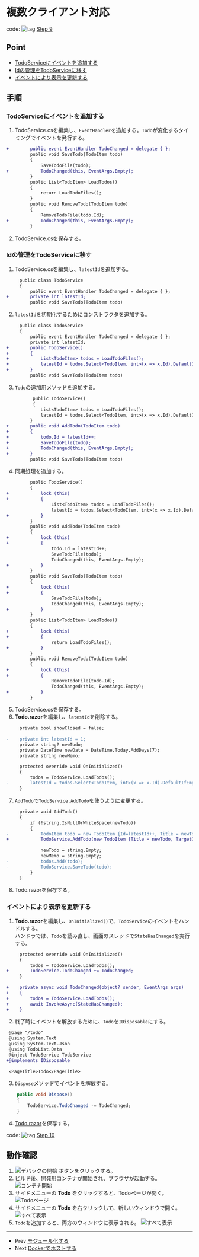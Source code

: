 # 複数クライアント対応
code: ![tag](../Images/tag.png) [Step 9](https://github.com/04100149/TodoList/releases/tag/step9)  

## Point
- [TodoServiceにイベントを追加する](#todoservice%E3%81%AB%E3%82%A4%E3%83%99%E3%83%B3%E3%83%88%E3%82%92%E8%BF%BD%E5%8A%A0%E3%81%99%E3%82%8B)
- [Idの管理をTodoServiceに移す](#id%E3%81%AE%E7%AE%A1%E7%90%86%E3%82%92todoservice%E3%81%AB%E7%A7%BB%E3%81%99)
- [イベントにより表示を更新する](#%E3%82%A4%E3%83%99%E3%83%B3%E3%83%88%E3%81%AB%E3%82%88%E3%82%8A%E8%A1%A8%E7%A4%BA%E3%82%92%E6%9B%B4%E6%96%B0%E3%81%99%E3%82%8B)

## 手順
### TodoServiceにイベントを追加する
1. TodoService.csを編集し、`EventHandler`を追加する。`Todo`が変化するタイミングでイベントを発行する。      
```diff
+        public event EventHandler TodoChanged = delegate { };
         public void SaveTodo(TodoItem todo)
         {
             SaveTodoFile(todo);
+            TodoChanged(this, EventArgs.Empty);
         }
         public List<TodoItem> LoadTodos()
         {
             return LoadTodoFiles();
         }
         public void RemoveTodo(TodoItem todo)
         {
             RemoveTodoFile(todo.Id);
+            TodoChanged(this, EventArgs.Empty);
         }
```
2. TodoService.csを保存する。
### Idの管理をTodoServiceに移す
1. TodoService.csを編集し、`latestId`を追加する。  
```diff
     public class TodoService
     {
         public event EventHandler TodoChanged = delegate { };
+        private int latestId;         
         public void SaveTodo(TodoItem todo)
```
2. `latestId`を初期化するためにコンストラクタを追加する。  
```diff
     public class TodoService
     {
         public event EventHandler TodoChanged = delegate { };
         private int latestId;
+        public TodoService()
+        {
+            List<TodoItem> todos = LoadTodoFiles();
+            latestId = todos.Select<TodoItem, int>(x => x.Id).DefaultIfEmpty().Max() + 1;
+        }
         public void SaveTodo(TodoItem todo)
```
3. `Todo`の追加用メソッドを追加する。   
```diff
          public TodoService()
          {
             List<TodoItem> todos = LoadTodoFiles();
             latestId = todos.Select<TodoItem, int>(x => x.Id).DefaultIfEmpty().Max() + 1;
         }
+        public void AddTodo(TodoItem todo)
+        {
+            todo.Id = latestId++;
+            SaveTodoFile(todo);
+            TodoChanged(this, EventArgs.Empty);
+        }
         public void SaveTodo(TodoItem todo)
```
4. 同期処理を追加する。  
```diff
         public TodoService()
         {
+            lock (this)
+            {
                 List<TodoItem> todos = LoadTodoFiles();
                 latestId = todos.Select<TodoItem, int>(x => x.Id).DefaultIfEmpty().Max() + 1;
+            }
         }
         public void AddTodo(TodoItem todo)
         {
+            lock (this)
+            {
                 todo.Id = latestId++;
                 SaveTodoFile(todo);
                 TodoChanged(this, EventArgs.Empty);
+            }
         }
         public void SaveTodo(TodoItem todo)
         {
+            lock (this)
+            {
                 SaveTodoFile(todo);
                 TodoChanged(this, EventArgs.Empty);
+            }
         }
         public List<TodoItem> LoadTodos()
         {
+            lock (this)
+            {
                 return LoadTodoFiles();
+            }
         }
         public void RemoveTodo(TodoItem todo)
         {
+            lock (this)
+            {
                 RemoveTodoFile(todo.Id);
                 TodoChanged(this, EventArgs.Empty);
+            }
         }
```
5. TodoService.csを保存する。
6. **Todo.razor**を編集し、`latestId`を削除する。
```diff
     private bool showClosed = false;
 
-    private int latestId = 1;
     private string? newTodo;
     private DateTime newDate = DateTime.Today.AddDays(7);
     private string newMemo;
```
```diff
     protected override void OnInitialized()
     {
         todos = TodoService.LoadTodos();
-        latestId = todos.Select<TodoItem, int>(x => x.Id).DefaultIfEmpty().Max() + 1;
     }
```
7. `AddTodo`で`TodoService.AddTodo`を使うように変更する。  
```diff
     private void AddTodo()
     {
         if (!string.IsNullOrWhiteSpace(newTodo))
         {
-            TodoItem todo = new TodoItem {Id=latestId++, Title = newTodo, TargetDate = newDate, Memo=newMemo };
+            TodoService.AddTodo(new TodoItem {Title = newTodo, TargetDate = newDate, Memo=newMemo });
 
             newTodo = string.Empty;
             newMemo = string.Empty;
-            todos.Add(todo);
-            TodoService.SaveTodo(todo);
         }
     }
```
8. Todo.razorを保存する。
### イベントにより表示を更新する
1. **Todo.razor**を編集し、`OnInitialized()`で、`TodoService`のイベントをハンドルする。  
ハンドラでは、`Todo`を読み直し、画面のスレッドで`StateHasChanged`を実行する。
```diff
     protected override void OnInitialized()
     {
         todos = TodoService.LoadTodos();
+        TodoService.TodoChanged += TodoChanged;
     }
 
+    private async void TodoChanged(object? sender, EventArgs args)
+    {
+        todos = TodoService.LoadTodos();    
+        await InvokeAsync(StateHasChanged);
+    }
```
2. 終了時にイベントを解放するために、`Todo`を`IDisposable`にする。  
```diff
 @page "/todo"
 @using System.Text
 @using System.Text.Json
 @using TodoList.Data
 @inject TodoService TodoService
+@implements IDisposable
 
 <PageTitle>Todo</PageTitle>
```
3. `Dispose`メソッドでイベントを解放する。
```C#
    public void Dispose()
    {
        TodoService.TodoChanged -= TodoChanged;
    }
```
4. [Todo.razor]()を保存する。

code: ![tag](../Images/tag.png) [Step 10](https://github.com/04100149/TodoList/releases/tag/step10)  

## 動作確認
1. ![デバックの開始](../Images/NewProject-6.png) ボタンをクリックする。  
1. ビルド後、開発用コンテナが開始され、ブラウザが起動する。  
![コンテナ開始](../Images/multiclient-1.png)
1. サイドメニューの **Todo** をクリックすると、Todoページが開く。    
![Todoページ](../Images/multiclient-2.png)
1. サイドメニューの **Todo** を右クリックして、新しいウィンドウで開く。  
![すべて表示](../Images/multiclient-3.png)
1. `Todo`を追加すると、両方のウィンドウに表示される。
![すべて表示](../Images/multiclient-4.png)

***
- Prev [モジュール化する](0010modularization.md)
- Next [Dockerでホストする](0012docker.md)

